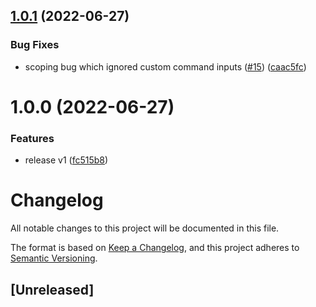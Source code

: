 ## [1.0.1](https://github.com/ExpediaGroup/cypress-codegen/compare/v1.0.0...v1.0.1) (2022-06-27)

### Bug Fixes

-   scoping bug which ignored custom command inputs ([#15](https://github.com/ExpediaGroup/cypress-codegen/issues/15)) ([caac5fc](https://github.com/ExpediaGroup/cypress-codegen/commit/caac5fc4b800d3eaab31d1dfcc68af0078c67cb6))

# 1.0.0 (2022-06-27)

### Features

-   release v1 ([fc515b8](https://github.com/ExpediaGroup/cypress-codegen/commit/fc515b8e25fd1c7442343b6fd16845848ba9d55e))

# Changelog

All notable changes to this project will be documented in this file.

The format is based on [Keep a Changelog](https://keepachangelog.com/en/1.0.0/),
and this project adheres to [Semantic Versioning](https://semver.org/spec/v2.0.0.html).

## [Unreleased]
